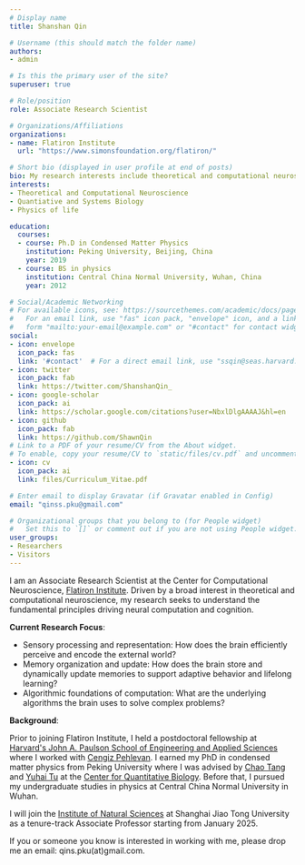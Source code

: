 ```yaml
---
# Display name
title: Shanshan Qin

# Username (this should match the folder name)
authors:
- admin

# Is this the primary user of the site?
superuser: true

# Role/position
role: Associate Research Scientist

# Organizations/Affiliations
organizations:
- name: Flatiron Institute
  url: "https://www.simonsfoundation.org/flatiron/"

# Short bio (displayed in user profile at end of posts)
bio: My research interests include theoretical and computational neuroscience, quantiative biology and physics of life.
interests:
- Theoretical and Computational Neuroscience
- Quantiative and Systems Biology
- Physics of life

education:
  courses:
  - course: Ph.D in Condensed Matter Physics
    institution: Peking University, Beijing, China
    year: 2019
  - course: BS in physics
    institution: Central China Normal University, Wuhan, China
    year: 2012

# Social/Academic Networking
# For available icons, see: https://sourcethemes.com/academic/docs/page-builder/#icons
#   For an email link, use "fas" icon pack, "envelope" icon, and a link in the
#   form "mailto:your-email@example.com" or "#contact" for contact widget.
social:
- icon: envelope
  icon_pack: fas
  link: '#contact'  # For a direct email link, use "ssqin@seas.harvard.edu".
- icon: twitter
  icon_pack: fab
  link: https://twitter.com/ShanshanQin_
- icon: google-scholar
  icon_pack: ai
  link: https://scholar.google.com/citations?user=NbxlDlgAAAAJ&hl=en
- icon: github
  icon_pack: fab
  link: https://github.com/ShawnQin
# Link to a PDF of your resume/CV from the About widget.
# To enable, copy your resume/CV to `static/files/cv.pdf` and uncomment the lines below.
- icon: cv
  icon_pack: ai
  link: files/Curriculum_Vitae.pdf

# Enter email to display Gravatar (if Gravatar enabled in Config)
email: "qinss.pku@gmail.com"

# Organizational groups that you belong to (for People widget)
#   Set this to `[]` or comment out if you are not using People widget.
user_groups:
- Researchers
- Visitors
---
```


I am an Associate Research Scientist at the Center for Computational Neuroscience, [Flatiron Institute](https://www.simonsfoundation.org/flatiron/center-for-computational-neuroscience/). Driven by a broad interest in theoretical and computational neuroscience, my research seeks to understand the fundamental principles driving neural computation and cognition.

**Current Research Focus**:
- Sensory processing and representation: How does the brain efficiently perceive and encode the external world?
- Memory organization and update: How does the brain store and dynamically update memories to support adaptive behavior and lifelong learning?
- Algorithmic foundations of computation: What are the underlying algorithms the brain uses to solve complex problems?

**Background**:

Prior to joining Flatiron Institute, I held a postdoctoral fellowship at [Harvard's John A. Paulson School of Engineering and Applied Sciences](https://seas.harvard.edu/) where I worked with [Cengiz Pehlevan](https://pehlevan.seas.harvard.edu/people/cengiz-pehlevan). I earned my PhD in condensed matter physics from Peking University where I was advised by [Chao Tang](https://scholar.google.com/citations?user=OnoMAckAAAAJ&hl=en) and [Yuhai Tu](https://scholar.google.com/citations?user=bpaBVYIAAAAJ&hl=en) at the [Center for Quantitative Biology](https://cqb.pku.edu.cn/cqben/). Before that, I pursued my undergraduate studies in physics at Central China Normal University in Wuhan.

I will join the [Institute of Natural Sciences](https://ins.sjtu.edu.cn/) at Shanghai Jiao Tong University as a tenure-track Associate Professor starting from January 2025.


If you or someone you know is interested in working with me, please drop me an email: qins.pku(at)gmail.com.
